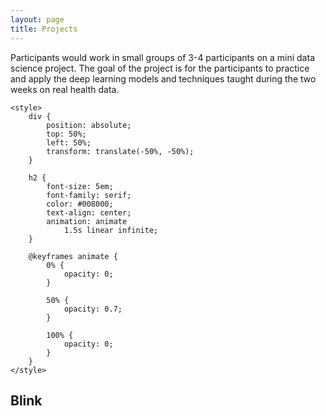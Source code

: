 ```yaml
---
layout: page
title: Projects
---
```


Participants would work in small groups of 3-4 participants on a mini data science project. The goal of the project is for the participants to practice and apply the deep learning models and techniques taught during the two weeks on real health data. 


<html lang="en">
  
<head>
    
  
    
  
    <style>
        div {
            position: absolute;
            top: 50%;
            left: 50%;
            transform: translate(-50%, -50%);
        }
  
        h2 {
            font-size: 5em;
            font-family: serif;
            color: #008000;
            text-align: center;
            animation: animate 
                1.5s linear infinite;
        }
  
        @keyframes animate {
            0% {
                opacity: 0;
            }
  
            50% {
                opacity: 0.7;
            }
  
            100% {
                opacity: 0;
            }
        }
    </style>
</head>
  
<body>
    <div>
        <h2>Blink</h2>
    </div>
</body>
  
</html>
